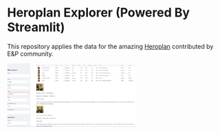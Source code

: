 # Heroplan Explorer (Powered By Streamlit)

This repository applies the data for the amazing [Heroplan](https://github.com/GDIBass/heroplan_data/tree/main/data) contributed by E&P community.

<img src="https://github.com/ratthachat/heroplan_streamlit/blob/main/img/explorer/example1.png" width="60%" height="60%">
